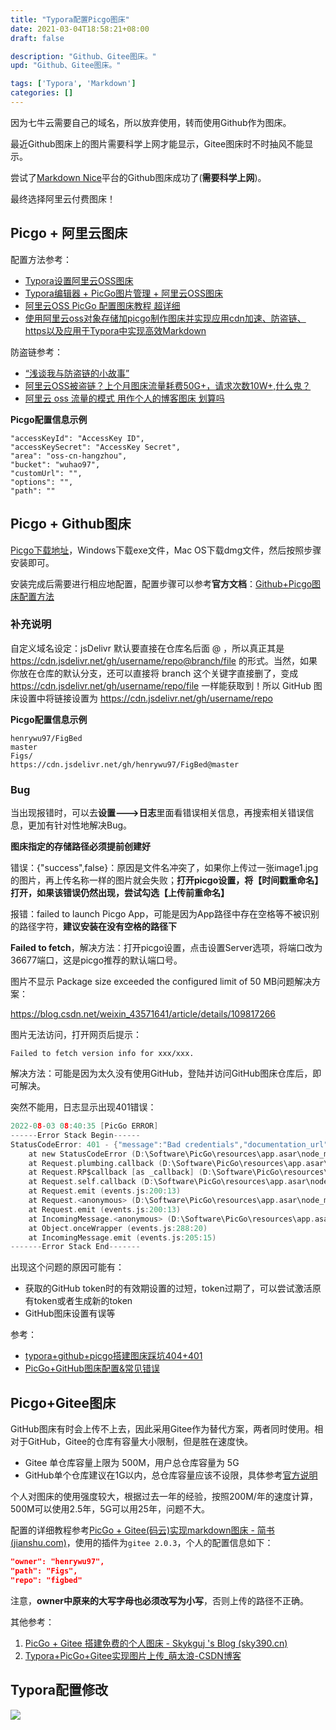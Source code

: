 ```yaml
---
title: "Typora配置Picgo图床"
date: 2021-03-04T18:58:21+08:00
draft: false

description: "Github、Gitee图床。"
upd: "Github、Gitee图床。"

tags: ['Typora', 'Markdown']
categories: []
---
```


<!--more-->

因为七牛云需要自己的域名，所以放弃使用，转而使用Github作为图床。

最近Github图床上的图片需要科学上网才能显示，Gitee图床时不时抽风不能显示。

尝试了[Markdown Nice](https://editor.mdnice.com/)平台的Github图床成功了(**需要科学上网**)。

最终选择阿里云付费图床！

## Picgo + 阿里云图床

配置方法参考：

- [Typora设置阿里云OSS图床](https://www.cnblogs.com/JoshuaYu/p/16542289.html)
- [Typora编辑器 + PicGo图片管理 + 阿里云OSS图床](https://zhuanlan.zhihu.com/p/138438891)
- [阿里云OSS PicGo 配置图床教程 超详细](https://zhuanlan.zhihu.com/p/104152479)
- [使用阿里云oss对象存储加picgo制作图床并实现应用cdn加速、防盗链、https以及应用于Typora中实现高效Markdown](https://blog.csdn.net/sunhao06/article/details/115742713)

防盗链参考：

- [“浅谈我与防盗链的小故事”](https://www.cnblogs.com/fengailin/p/16377018.html)
- [阿里云OSS被盗链？上个月图床流量耗费50G+，请求次数10W+,什么鬼？](https://blog.51cto.com/u_15018708/2647327)
- [阿里云 oss 流量的模式 用作个人的博客图床 划算吗](https://www.v2ex.com/t/766700)

**Picgo配置信息示例**

```
"accessKeyId": "AccessKey ID",
"accessKeySecret": "AccessKey Secret",
"area": "oss-cn-hangzhou",
"bucket": "wuhao97",
"customUrl": "",
"options": "",
"path": ""
```

## Picgo + Github图床

[Picgo下载地址](https://github.com/Molunerfinn/PicGo/releases)，Windows下载exe文件，Mac OS下载dmg文件，然后按照步骤安装即可。

安装完成后需要进行相应地配置，配置步骤可以参考**官方文档**：[Github+Picgo图床配置方法](https://picgo.github.io/PicGo-Doc/zh/guide/config.html#github图床)


### 补充说明

自定义域名设定：jsDelivr  默认要直接在仓库名后面 @ ，所以真正其是 https://cdn.jsdelivr.net/gh/username/repo@branch/file 的形式。当然，如果你放在仓库的默认分支，还可以直接将 branch 这个关键字直接删了，变成 https://cdn.jsdelivr.net/gh/username/repo/file 一样能获取到！所以 GitHub 图床设置中将链接设置为 https://cdn.jsdelivr.net/gh/username/repo 


**Picgo配置信息示例**

```
henrywu97/FigBed
master
Figs/
https://cdn.jsdelivr.net/gh/henrywu97/FigBed@master
```

### Bug

当出现报错时，可以去**设置--->日志**里面看错误相关信息，再搜索相关错误信息，更加有针对性地解决Bug。

**图床指定的存储路径必须提前创建好**

错误：{"success",false}：原因是文件名冲突了，如果你上传过一张image1.jpg的图片，再上传名称一样的图片就会失败；**打开picgo设置，将【时间戳重命名】打开，如果该错误仍然出现，尝试勾选【上传前重命名】**

报错：failed to launch Picgo App，可能是因为App路径中存在空格等不被识别的路径字符，**建议安装在没有空格的路径下**

**Failed to fetch**，解决方法：打开picgo设置，点击设置Server选项，将端口改为36677端口，这是picgo推荐的默认端口号。

图片不显示 Package size exceeded the configured limit of 50 MB问题解决方案：

https://blog.csdn.net/weixin_43571641/article/details/109817266

图片无法访问，打开网页后提示：

```
Failed to fetch version info for xxx/xxx.
```

解决方法：可能是因为太久没有使用GitHub，登陆并访问GitHub图床仓库后，即可解决。

突然不能用，日志显示出现401错误：

```c
2022-08-03 08:40:35 [PicGo ERROR] 
------Error Stack Begin------
StatusCodeError: 401 - {"message":"Bad credentials","documentation_url":"https://docs.github.com/rest"}
    at new StatusCodeError (D:\Software\PicGo\resources\app.asar\node_modules\request-promise-core\lib\errors.js:32:15)
    at Request.plumbing.callback (D:\Software\PicGo\resources\app.asar\node_modules\request-promise-core\lib\plumbing.js:104:33)
    at Request.RP$callback [as _callback] (D:\Software\PicGo\resources\app.asar\node_modules\request-promise-core\lib\plumbing.js:46:31)
    at Request.self.callback (D:\Software\PicGo\resources\app.asar\node_modules\request\request.js:185:22)
    at Request.emit (events.js:200:13)
    at Request.<anonymous> (D:\Software\PicGo\resources\app.asar\node_modules\request\request.js:1154:10)
    at Request.emit (events.js:200:13)
    at IncomingMessage.<anonymous> (D:\Software\PicGo\resources\app.asar\node_modules\request\request.js:1076:12)
    at Object.onceWrapper (events.js:288:20)
    at IncomingMessage.emit (events.js:205:15)
-------Error Stack End------- 
```

出现这个问题的原因可能有：
- 获取的GitHub token时的有效期设置的过短，token过期了，可以尝试激活原有token或者生成新的token
- GitHub图床设置有误等

参考：
- [typora+github+picgo搭建图床踩坑404+401](https://blog.csdn.net/qq_52092705/article/details/121452388)
- [PicGo+GitHub图床配置&常见错误](http://b.aksy.space/study-notes/514.html)

## Picgo+Gitee图床

GitHub图床有时会上传不上去，因此采用Gitee作为替代方案，两者同时使用。相对于GitHub，Gitee的仓库有容量大小限制，但是胜在速度快。

- Gitee 单仓库容量上限为 500M，用户总仓库容量为 5G
- GitHub单个仓库建议在1G以内，总仓库容量应该不设限，具体参考[官方说明](https://docs.github.com/en/github/managing-large-files/working-with-large-files/what-is-my-disk-quota)

个人对图床的使用强度较大，根据过去一年的经验，按照200M/年的速度计算，500M可以使用2.5年，5G可以用25年，问题不大。

配置的详细教程参考[PicGo + Gitee(码云)实现markdown图床 - 简书 (jianshu.com)](https://www.jianshu.com/p/b69950a49ae2)，使用的插件为`gitee 2.0.3`，个人的配置信息如下：

```json
"owner": "henrywu97",
"path": "Figs",
"repo": "figbed"
```

注意，**owner中原来的大写字母也必须改写为小写**，否则上传的路径不正确。

其他参考：

1. [PicGo + Gitee 搭建免费的个人图床 - Skykguj 's Blog (sky390.cn)](https://blog.sky390.cn/archives/96/)
2. [Typora+PicGo+Gitee实现图片上传_萌太浪-CSDN博客](https://blog.csdn.net/u013206259/article/details/105911868)

## Typora配置修改

![](https://cdn.jsdelivr.net/gh/henrywu97/FigBed/Figs/20210303191458.png)




